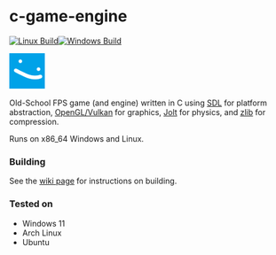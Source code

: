 # c-game-engine
[![Linux Build](https://github.com/droc101/c-game-engine/actions/workflows/linux.yml/badge.svg)](https://github.com/droc101/c-game-engine/actions/workflows/linux.yml)[![Windows Build](https://github.com/droc101/c-game-engine/actions/workflows/windows.yml/badge.svg)](https://github.com/droc101/c-game-engine/actions/workflows/windows.yml)

![](Assets/Source/actor/BLOB2.png)

Old-School FPS game (and engine) written in C using [SDL](https://www.libsdl.org/) for platform
abstraction, [OpenGL/Vulkan](https://www.khronos.org/) for graphics, [Jolt](https://github.com/jrouwe/JoltPhysics) for
physics,
and [zlib](https://www.zlib.net/) for compression.

Runs on x86_64 Windows and Linux.

### Building

See the [wiki page](https://wiki.droc101.dev/index.php/Building_GAME) for instructions on building.

### Tested on
- Windows 11
- Arch Linux
- Ubuntu
